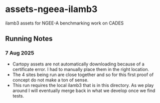 # assets-ngeea-ilamb3
ilamb3 assets for NGEE-A benchmarking work on CADES

## Running Notes

### 7 Aug 2025

- Cartopy assets are not automatically downloading because of a certificate error. I had to manually place them in the right location.
- The 4 sites being run are close together and so for this first proof of concept do not make a ton of sense.
- This run requires the local ilamb3 that is in this directory. As we play around I will eventually merge back in what we develop once we find tests.
